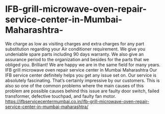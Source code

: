# IFB-grill-microwave-oven-repair-service-center-in-Mumbai-Maharashtra-
We charge as low as visiting charges and extra charges for any part substitution regarding your Air conditioner requirement. We give you undeniable spare parts including 90 days warranty. We also give an assurance period to the organization and besides for the parts that we obliged you. Brilliant! We are happy we are in the same field for many years. IFB grill microwave oven repair service center in Mumbai Maharashtra Our IFB service center definitely helps you get any issue set on. Our service is absolutely fascinating. That’s certainly impressive by our customers. This is also so one of the common problems where the main causes of this problem are possible causes behind this issue are faulty door switch, failed transformer, defective touchpad, and faulty fan motor. https://ifbservicecentermumbai.co.in/ifb-grill-microwave-oven-repair-service-center-in-mumbai-maharashtra/
